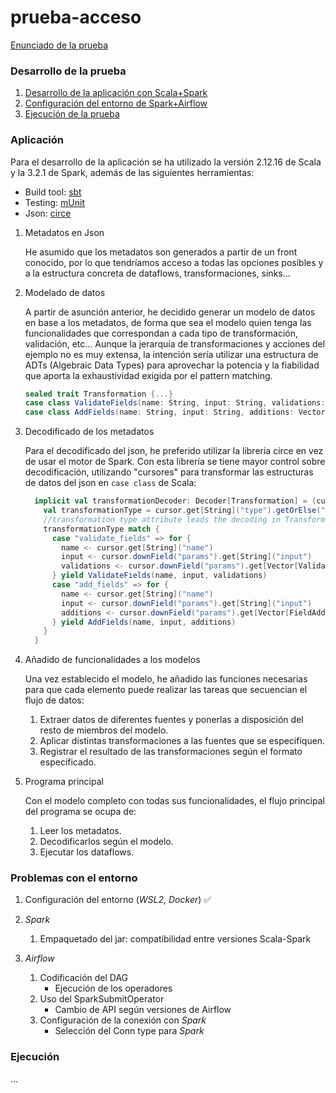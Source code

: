 # prueba-acceso

[Enunciado de la prueba](https://github.com/balath/access-test/blob/main/prueba-tecnica-xxx.pdf)

### Desarrollo de la prueba


1. [Desarrollo de la aplicación con Scala+Spark](#Aplicación)
2. [Configuración del entorno de Spark+Airflow](#Entorno)
3. [Ejecución de la prueba](#Ejecución)

### Aplicación

Para el desarrollo de la aplicación se ha utilizado la versión 2.12.16 de Scala y la 3.2.1 de Spark, además de las siguientes herramientas:
+ Build tool: [sbt](https://www.scala-sbt.org/)
+ Testing: [mUnit](https://scalameta.org/munit/)
+ Json: [circe](https://circe.github.io/circe/)

1. Metadatos en Json

    He asumido que los metadatos son generados a partir de un front conocido, por lo que tendríamos acceso a todas las opciones posibles y a la estructura
    concreta de dataflows, transformaciones, sinks... 
2. Modelado de datos

    A partir de asunción anterior, he decidido generar un modelo de datos en base a los metadatos, de forma que sea el modelo quien tenga las funcionalidades 
    que correspondan a cada tipo de transformación, validación, etc... Aunque la jerarquía de transformaciones y acciones del ejemplo no es muy extensa,
    la intención sería utilizar una estructura de ADTs (Algebraic Data Types) para aprovechar la potencia y la fiabilidad que aporta la exhaustividad exigida 
    por el pattern matching.
    ```scala
    sealed trait Transformation {...}
    case class ValidateFields(name: String, input: String, validations: Vector[Validation]) extends Transformation {...}
    case class AddFields(name: String, input: String, additions: Vector[FieldAddition]) extends Transformation {...}
    ```
3. Decodificado de los metadatos

    Para el decodificado del json, he preferido utilizar la libreria circe en vez de usar el motor de Spark. Con esta librería se tiene mayor control sobre
    decodificación, utilizando "cursores" para transformar las estructuras de datos del json en `case class` de Scala:
    ```scala
      implicit val transformationDecoder: Decoder[Transformation] = (cursor: ACursor) => {
        val transformationType = cursor.get[String]("type").getOrElse("")
        //transformation type attribute leads the decoding in Transformation
        transformationType match {
          case "validate_fields" => for {
            name <- cursor.get[String]("name")
            input <- cursor.downField("params").get[String]("input")
            validations <- cursor.downField("params").get[Vector[Validation]]("validations")
          } yield ValidateFields(name, input, validations)
          case "add_fields" => for {
            name <- cursor.get[String]("name")
            input <- cursor.downField("params").get[String]("input")
            additions <- cursor.downField("params").get[Vector[FieldAddition]]("addFields")
          } yield AddFields(name, input, additions)
        }
      }
    ```
4. Añadido de funcionalidades a los modelos

    Una vez establecido el modelo, he añadido las funciones necesarias para que cada elemento puede realizar las tareas que secuencian el flujo de datos:
    1. Extraer datos de diferentes fuentes y ponerlas a disposición del resto de miembros del modelo.
    2. Aplicar distintas transformaciones a las fuentes que se especifiquen.
    3. Registrar el resultado de las transformaciones según el formato especificado. 

5. Programa principal
    
    Con el modelo completo con todas sus funcionalidades, el flujo principal del programa se ocupa de:
     1. Leer los metadatos.
     2. Decodificarlos según el modelo.
     3. Ejecutar los dataflows.  


### Problemas con el entorno

1. Configuración del entorno (_WSL2_, _Docker_) ✅

2. _Spark_ 
    
    1. Empaquetado del jar: compatibilidad entre versiones Scala-Spark

3. _Airflow_
    
    1. Codificación del DAG
        + Ejecución de los operadores
    2. Uso del SparkSubmitOperator
       + Cambio de API según versiones de Airflow 
    3. Configuración de la conexión con _Spark_ 
       + Selección del Conn type para _Spark_ 

### Ejecución

...
